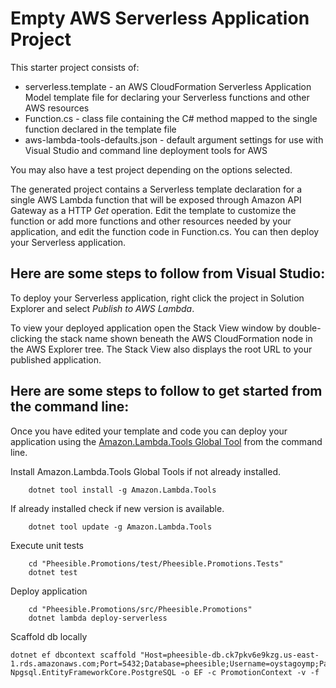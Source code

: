 # Empty AWS Serverless Application Project

This starter project consists of:
* serverless.template - an AWS CloudFormation Serverless Application Model template file for declaring your Serverless functions and other AWS resources
* Function.cs - class file containing the C# method mapped to the single function declared in the template file
* aws-lambda-tools-defaults.json - default argument settings for use with Visual Studio and command line deployment tools for AWS

You may also have a test project depending on the options selected.

The generated project contains a Serverless template declaration for a single AWS Lambda function that will be exposed through Amazon API Gateway as a HTTP *Get* operation. Edit the template to customize the function or add more functions and other resources needed by your application, and edit the function code in Function.cs. You can then deploy your Serverless application.

## Here are some steps to follow from Visual Studio:

To deploy your Serverless application, right click the project in Solution Explorer and select *Publish to AWS Lambda*.

To view your deployed application open the Stack View window by double-clicking the stack name shown beneath the AWS CloudFormation node in the AWS Explorer tree. The Stack View also displays the root URL to your published application.

## Here are some steps to follow to get started from the command line:

Once you have edited your template and code you can deploy your application using the [Amazon.Lambda.Tools Global Tool](https://github.com/aws/aws-extensions-for-dotnet-cli#aws-lambda-amazonlambdatools) from the command line.

Install Amazon.Lambda.Tools Global Tools if not already installed.
```
    dotnet tool install -g Amazon.Lambda.Tools
```

If already installed check if new version is available.
```
    dotnet tool update -g Amazon.Lambda.Tools
```

Execute unit tests
```
    cd "Pheesible.Promotions/test/Pheesible.Promotions.Tests"
    dotnet test
```

Deploy application
```
    cd "Pheesible.Promotions/src/Pheesible.Promotions"
    dotnet lambda deploy-serverless
```

Scaffold db locally
```
dotnet ef dbcontext scaffold "Host=pheesible-db.ck7pkv6e9kzg.us-east-1.rds.amazonaws.com;Port=5432;Database=pheesible;Username=oystagoymp;Password=Rebbe613" Npgsql.EntityFrameworkCore.PostgreSQL -o EF -c PromotionContext -v -f 
```